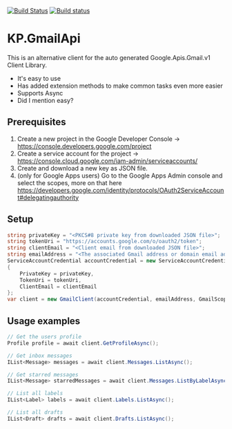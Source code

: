 [![Build Status](https://travis-ci.org/kpstolk/KP.GmailApi.svg?branch=master)](https://travis-ci.org/kpstolk/KP.GmailApi)
[![Build status](https://ci.appveyor.com/api/projects/status/tqv09fs3fo9a37t0?svg=true)](https://ci.appveyor.com/project/kpstolk/gmail-api)

# KP.GmailApi
This is an alternative client for the auto generated Google.Apis.Gmail.v1 Client Library.

- It's easy to use
- Has added extension methods to make common tasks even more easier
- Supports Async
- Did I mention easy?

## Prerequisites
1. Create a new project in the Google Developer Console -> https://console.developers.google.com/project
2. Create a service account for the project -> https://console.cloud.google.com/iam-admin/serviceaccounts/
3. Create and download a new key as JSON file.
4. (only for Google Apps users) Go to the Google Apps Admin console and select the scopes, more on that here https://developers.google.com/identity/protocols/OAuth2ServiceAccount#delegatingauthority

## Setup
``` csharp
string privateKey = "<PKCS#8 private key from downloaded JSON file>";
string tokenUri = "https://accounts.google.com/o/oauth2/token";
string clientEmail = "<Client email from downloaded JSON file>";
string emailAddress = "<The associated Gmail address or domain email address>";
ServiceAccountCredential accountCredential = new ServiceAccountCredential
{
    PrivateKey = privateKey,
    TokenUri = tokenUri,
    ClientEmail = clientEmail
};
var client = new GmailClient(accountCredential, emailAddress, GmailScopes.Readonly);
```

## Usage examples
``` csharp
// Get the users profile
Profile profile = await client.GetProfileAsync();

// Get inbox messages
IList<Message> messages = await client.Messages.ListAsync();

// Get starred messages
IList<Message> starredMessages = await client.Messages.ListByLabelAsync(Label.Starred);

// List all labels
IList<Label> labels = await client.Labels.ListAsync();

// List all drafts
IList<Draft> drafts = await client.Drafts.ListAsync();
```
